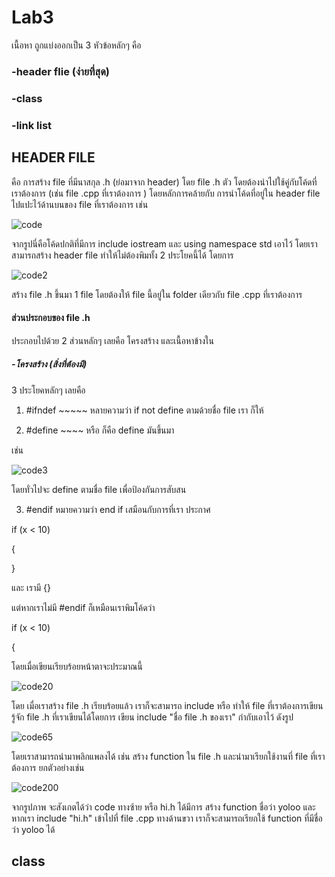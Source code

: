 # Lab3
เนื้อหา ถูกแบ่งออกเป็น 3 หัวข้อหลักๆ คือ 

### -header flie (ง่ายที่สุด)
### -class
### -link list

## HEADER FILE

 คือ การสร้าง file ที่มีนาสกุล .h (ย่อมาจาก header) โดย file .h ตัว โดยต้องนำไปใช้คู่กับโค้ดที่เราต้องการ (เช่น file .cpp ที่เราต้องการ ) โดยหลักการคล้ายกับ การนำโค้ดที่อยู่ใน header file ไปแปะไว้ด้านบนของ file ที่เราต้องการ เช่น 

 ![code](https://media.discordapp.net/attachments/784804366904590388/1073928128910598154/image.png)

 จากรูปนี่คือโค้ดปกติที่มีการ include iostream และ using namespace std เอาไว้ โดยเราสามารถสร้าง header file ทำให้ไม่ต้องพิมทั้ง 2 ประโยคนี้ได้ โดยการ

 ![code2](https://media.discordapp.net/attachments/784804366904590388/1073929895996051467/image.png)

 สร้าง file .h ขึ้นมา 1 file โดยต้องให้ file นี้อยู่ใน folder เดียวกับ file .cpp ที่เราต้องการ

 #### ส่วนประกอบของ file .h
 ประกอบไปด้วย 2 ส่วนหลักๆ เลยคือ โครงสร้าง และเนื้อหาข้างใน

 ##### -โครงสร้าง (สิ่งที่ต้องมี)

 3 ประโยคหลักๆ เลยคือ 

1. #ifndef ~~~~~
หลายความว่า if not define ตามด้วยชื่อ file เรา ก็ให้

2. #define ~~~~ หรือ ก็คือ define มันขึ้นมา

เช่น


![code3](https://media.discordapp.net/attachments/784804366904590388/1073933763664425060/image.png)



 โดยทั่วไปจะ define ตามชื่อ file เพื่อป้องกันการสับสน

 3. #endif หมายความว่า end if 
 เสมือนกับการที่เรา ประกาศ 

 if (x < 10)

 {


 }

 และ เรามี {} 

 
 แต่หากเราไม่มี #endif ก็เหมือนเราพิมโค้ดว่า 

 if (x < 10)

 {

โดยเมื่อเขียนเรียบร้อยหน้าตาจะประมาณนี้

![code20](https://media.discordapp.net/attachments/784804366904590388/1073933990274273290/image.png)

โดย เมื่อเราสร้าง file .h เรียบร้อยแล้ว เราก็จะสามารถ include หรือ ทำให้ file ที่เราต้องการเขียนรู้จัก file .h ที่เราเขียนได้โดยการ เขียน include "ชื่อ file .h ของเรา" กำกับเอาไว้ ดังรูป

![code65](https://media.discordapp.net/attachments/784804366904590388/1073935347844661248/image.png)

โดยเราสามารถนำมาพลิกแพลงได้ เช่น สร้าง function ใน file .h และนำมาเรียกใช้งานที่ file ที่เราต้องการ ยกตัวอย่างเช่น 

![code200](https://media.discordapp.net/attachments/784804366904590388/1073934615154278431/image.png)

จากรูปภาพ จะสังเกตได้ว่า code ทางซ้าย หรือ hi.h ได้มีการ สร้าง function ชื่อว่า yoloo และหากเรา include "hi.h"
เข้าไปที่ file .cpp ทางด้านขวา เราก็จะสามารถเรียกใช้ function ที่มีชื่อว่า yoloo ได้

## class 